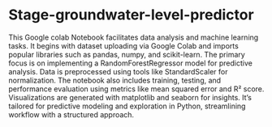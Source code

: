 # Stage-groundwater-level-predictor
This Google colab Notebook facilitates data analysis and machine learning tasks. 
It begins with dataset uploading via Google Colab and imports popular libraries such as pandas, numpy, and scikit-learn. 
The primary focus is on implementing a RandomForestRegressor model for predictive analysis. 
Data is preprocessed using tools like StandardScaler for normalization. The notebook also includes training, testing, and performance evaluation using metrics like mean squared error and R² score. 
Visualizations are generated with matplotlib and seaborn for insights. 
It’s tailored for predictive modeling and exploration in Python, streamlining workflow with a structured approach. ​

